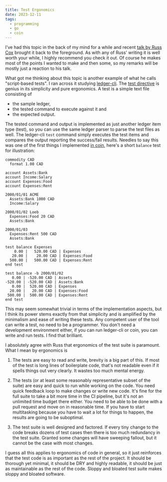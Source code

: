 ```yaml
---
title: Test Ergonomics
date: 2023-12-11
tags:
  - programming
  - go
  - coin
---
```


I've had this topic in the back of my mind for a while and recent [talk by Russ Cox](https://research.swtch.com/testing) brought it back to the foreground. As with any of Russ' writing it is well worth your while, I highly recommend you check it out. Of course he makes most of the points I wanted to make and then some, so my remarks will be mostly just a reaction to his talk.

What got me thinking about this topic is another example of what he calls "script-based tests". I ran across it studying [ledger-cli](https://ledger-cli.org). The [test directive](https://ledger-cli.org/doc/ledger3.html#Writing-Tests) is genius in its simplicity and pure ergonomics. A test is a simple text file consisting of

* the sample ledger,
* the tested command to execute against it and
* the expected output.

The tested command and output is implemented as just another ledger item type (test), so you can use the same ledger parser to parse the test files as well. The ledger-cli `test` command simply executes the test items and compares the output reporting the success/fail results. Needles to say this was one of the first things I implemented [in coin](https://github.com/mkobetic/coin/blob/master/tests/cmd/reg/basic.test), here's a short `balance` test for illustration:

```
commodity CAD
  format 1.00 CAD

account Assets:Bank
account Income:Salary
account Expenses:Food
account Expenses:Rent

2000/01/01 ACME
  Assets:Bank 1000 CAD
  Income:Salary

2000/01/02 Loeb
  Expenses:Food 20 CAD
  Assets:Bank

2000/01/03 
  Expenses:Rent 500 CAD
  Assets:Bank

test balance Expenses
    0.00 |   520.00 CAD | Expenses
   20.00 |    20.00 CAD | Expenses:Food
  500.00 |   500.00 CAD | Expenses:Rent
end test

test balance -b 2000/01/02
   0.00 | -520.00 CAD | Assets
-520.00 | -520.00 CAD | Assets:Bank
   0.00 |  520.00 CAD | Expenses
  20.00 |   20.00 CAD | Expenses:Food
 500.00 |  500.00 CAD | Expenses:Rent
end test
```

This may seem somewhat trivial in terms of the implementation aspects, but I think its power stems exactly from that simplicity and is amplified by the minimalism and ease of writing these tests. Any competent user of the tool can write a test, no need to be a programmer. You don't need a development environment either, if you can run ledger-cli or coin, you can write and run tests. I find that brilliant.

I absolutely agree with Russ that ergonomics of the test suite is paramount. What I mean by ergonomics is 

1. The tests are easy to read and write, brevity is a big part of this. If most of the test is long lines of boilerplate code, that's not readable even if it spells things out very clearly. It wastes too much mental energy.

2. The tests (or at least some reasonably representative subset of the suite) are easy and quick to run while working on the code. You need quick feedback loop to make changes or write new code. It's fine for the full suite to take a bit more time in the CI pipeline, but it's not an unlimited time budget there either. You need to be able to be done with a pull request and move on in reasonable time. If you have to start multitasking because you have to wait a lot for things to happen, the results are going to be suboptimal.

3. The test suite is well designed and factored. If every tiny change to the code breaks dozens of test cases then there is too much redundancy in the test suite. Granted some changes will have sweeping fallout, but it cannot be the case with most changes.

I guess all this applies to ergonomics of code in general, so it just reinforces that the test code is as important as the rest of the project. It should be thorough yet minimal, it should be DRY and highly readable, it should be just as maintainable as the rest of the code. Sloppy and bloated test suite makes sloppy and bloated software.